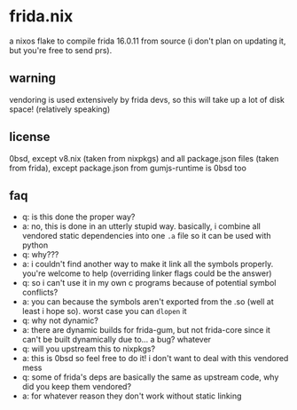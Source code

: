 # frida.nix

a nixos flake to compile frida 16.0.11 from source (i don't plan on
updating it, but you're free to send prs).

## warning

vendoring is used extensively by frida devs, so this will take up a lot
of disk space! (relatively speaking)

## license

0bsd, except v8.nix (taken from nixpkgs) and all package.json files
(taken from frida), except package.json from gumjs-runtime is 0bsd too

## faq

- q: is this done the proper way?
- a: no, this is done in an utterly stupid way. basically, i combine all
  vendored static dependencies into one `.a` file so it can be used with
  python
- q: why???
- a: i couldn't find another way to make it link all the symbols
  properly. you're welcome to help (overriding linker flags could be the
  answer)
- q: so i can't use it in my own c programs because of potential symbol
  conflicts?
- a: you can because the symbols aren't exported from the .so (well at
  least i hope so). worst case you can `dlopen` it
- q: why not dynamic?
- a: there are dynamic builds for frida-gum, but not frida-core since it
  can't be built dynamically due to... a bug? whatever
- q: will you upstream this to nixpkgs?
- a: this is 0bsd so feel free to do it! i don't want to deal with this
  vendored mess
- q: some of frida's deps are basically the same as upstream code, why
  did you keep them vendored?
- a: for whatever reason they don't work without static linking

